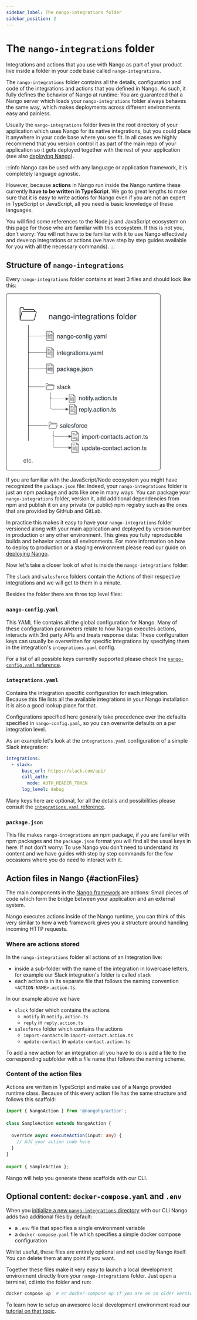 ```yaml
---
sidebar_label: The nango-integrations folder
sidebar_position: 2
---
```


# The `nango-integrations` folder

Integrations and actions that you use with Nango as part of your product live inside a folder in your code base called `nango-integrations`.

The `nango-integrations` folder contains all the details, configuration and code of the integrations and actions that you defined in Nango. As such, it fully defines the behavior of Nango at runtime: You are guaranteed that a Nango server which loads your `nango-integrations` folder always behaves the same way, which makes deployments across different environments easy and painless.

Usually the `nango-integrations` folder lives in the root directory of your application which uses Nango for its native integrations, but you could place it anywhere in your code base where you see fit. In all cases we highly recommend that you version control it as part of the main repo of your application so it gets deployed together with the rest of your application (see also [deploying Nango](/build-integrations/deploy-nango.md)).

:::info
Nango can be used with any language or application framework, it is completely language agnostic.

However, because **actions** in Nango run inside the Nango runtime these currently **have to be written in TypeScript**. We go to great lengths to make sure that it is easy to write actions for Nango even if you are not an expert in TypeScript or JavaScript, all you need is basic knowledge of these languages.

You will find some references to the Node.js and JavaScript ecosystem on this page for those who are familiar with this ecosystem. If this is not you, don't worry: You will not have to be familiar with it to use Nango effectively and develop integrations or actions (we have step by step guides available for you with all the necessary commands).
:::

## Structure of `nango-integrations`

Every `nango-integrations` folder contains at least 3 files and should look like this:

![Overview diagram of a nango-integrations folder](/img/nango-integrations-folder.png)

If you are familiar with the JavaScript/Node ecosystem you might have recognized the `package.json` file: Indeed, your `nango-integrations` folder is just an npm package and acts like one in many ways. You can package your `nango-integrations` folder, version it, add additional dependencies from npm and publish it on any private (or public) npm registry such as the ones that are provided by GitHub and GitLab.

In practice this makes it easy to have your `nango-integrations` folder versioned along with your main application and deployed by version number in production or any other environment. This gives you fully reproducible builds and behavior across all environments. For more information on how to deploy to production or a staging environment please read our guide on [deploying Nango](/build-integrations/deploy-nango.md).

Now let's take a closer look of what is inside the `nango-integrations` folder:

The `slack` and `salesforce` folders contain the Actions of their respective integrations and we will get to them in a minute.

Besides the folder there are three top level files:

### `nango-config.yaml`
This YAML file contains all the global configuration for Nango. Many of these configuration parameters relate to how Nango executes actions, interacts with 3rd party APIs and treats response data: These configuration keys can usually be overwritten for specific Integrations by specifying them in the integration's `integrations.yaml` config.

For a list of all possible keys currently supported please check the [`nango-config.yaml` reference](/reference/config-reference.md#nangoConfigYaml).

### `integrations.yaml`
Contains the integration specific configuration for each integration. Because this file lists all the available integrations in your Nango installation it is also a good lookup place for that.

Configurations specified here generally take precedence over the defaults specified in `nango-config.yaml`, so you can overwrite defaults on a per integration level.

As an example let's look at the `integrations.yaml` configuration of a simple Slack integration:
```yaml
integrations:
  - slack:
      base_url: https://slack.com/api/
      call_auth:
        mode: AUTH_HEADER_TOKEN
      log_level: debug
```

Many keys here are optional, for all the details and possibilities please consult the [`integrations.yaml` reference](/reference/config-reference.md#integrationsYaml).

### `package.json`
This file makes `nango-integrations` an npm package, if you are familiar with npm packages and the `package.json` format you will find all the usual keys in here. If not don't worry: To use Nango you don't need to understand its content and we have guides with step by step commands for the few occasions where you do need to interact with it.

## Action files in Nango {#actionFiles}
The main components in the [Nango framework](framework-overview.md) are actions: Small pieces of code which form the bridge between your application and an external system.

Nango executes actions inside of the Nango runtime, you can think of this very similar to how a web framework gives you a structure around handling incoming HTTP requests.

### Where are actions stored
In the `nango-integrations` folder all actions of an Integration live:
- inside a sub-folder with the name of the integration in lowercase letters, for example our Slack integration's folder is called `slack`
- each action is in its separate file that follows the naming convention `<ACTION-NAME>.action.ts`.

In our example above we have
- `slack` folder which contains the actions
    - `notify` in `notify.action.ts`
    - `reply` in `reply.action.ts`
- `salesforce` folder which contains the actions
    - `import-contacts` in `import-contact.action.ts`
    - `update-contact` in `update-contact.action.ts`

To add a new action for an integration all you have to do is add a file to the corresponding subfolder with a file name that follows the naming scheme.

### Content of the action files
Actions are written in TypeScript and make use of a Nango provided runtime class. Because of this every action file has the same structure and follows this scaffold:

```typescript
import { NangoAction } from '@nangohq/action';

class SampleAction extends NangoAction {

  override async executeAction(input: any) {
    // Add your action code here
  }
}

export { SampleAction };
```
Nango will help you generate these scaffolds with our CLI.

## Optional content: `docker-compose.yaml` and `.env`

When you [initialize a new `nango-integrations` directory](/build-integrations/initialize-nango.md) with our CLI Nango adds two additional files by default:
- a `.env` file that specifies a single environment variable
- a `docker-compose.yaml` file which specifies a simple docker compose configuration

Whilst useful, these files are entirely optional and not used by Nango itself. You can delete them at any point if you want.

Together these files make it very easy to launch a local development environment directly from your `nango-integrations` folder. Just open a terminal, cd into the folder and run:
```bash
docker compose up  # or docker-compose up if you are on an older version of docker
```

To learn how to setup an awesome local development environment read our [tutorial on that topic](/build-integrations/setup-local-dev.md).
